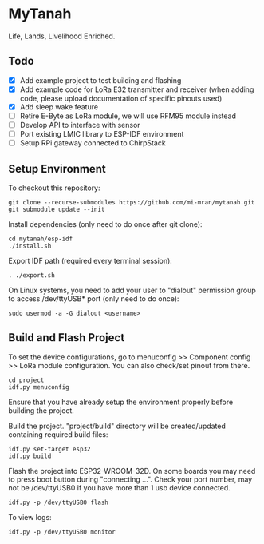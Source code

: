 # MyTanah

Life, Lands, Livelihood Enriched.

## Todo

- [x] Add example project to test building and flashing
- [x] Add example code for LoRa E32 transmitter and receiver (when adding code, please upload documentation of specific pinouts used)
- [x] Add sleep wake feature
- [ ] Retire E-Byte as LoRa module, we will use RFM95 module instead
- [ ] Develop API to interface with sensor
- [ ] Port existing LMIC library to ESP-IDF environment
- [ ] Setup RPi gateway connected to ChirpStack

## Setup Environment

To checkout this repository:

	git clone --recurse-submodules https://github.com/mi-mran/mytanah.git
	git submodule update --init
	
Install dependencies (only need to do once after git clone):

	cd mytanah/esp-idf
	./install.sh
	
Export IDF path (required every terminal session):

	. ./export.sh
	
On Linux systems, you need to add your user to "dialout" permission group to access /dev/ttyUSB* port (only need to do once):

	sudo usermod -a -G dialout <username>
	
## Build and Flash Project

To set the device configurations, go to menuconfig >> Component config >> LoRa module configuration.
You can also check/set pinout from there.
	
	cd project
	idf.py menuconfig

Ensure that you have already setup the environment properly before building the project.

Build the project. "project/build" directory will be created/updated containing required build files:

	idf.py set-target esp32
	idf.py build
	
Flash the project into ESP32-WROOM-32D. On some boards you may need to press boot button during "connecting ...". Check your port number, may not be /dev/ttyUSB0 if you have more than 1 usb device connected.

	idf.py -p /dev/ttyUSB0 flash
	
To view logs:

	idf.py -p /dev/ttyUSB0 monitor
